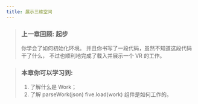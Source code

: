 ```yaml
---
title: 展示三维空间
---
```


> ### 上一章回顾: 起步
>
> 你学会了如何初始化环境。 并且你书写了一段代码，虽然不知道这段代码干了什么， 不过也顺利地完成了载入并展示一个 VR 的工作。

> ### 本章你可以学习到:
>
> 1. 了解什么是 Work；
> 2. 了解 parseWork(json) five.load(work) 组件是如何工作的。
